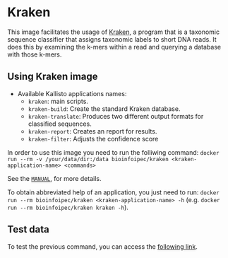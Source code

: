 # Kraken

This image facilitates the usage of [Kraken](https://ccb.jhu.edu/software/kraken/), a program that is a taxonomic sequence classifier that assigns taxonomic labels to short DNA reads. It does this by examining the k-mers within a read and querying a database with those k-mers.

## Using Kraken image

- Available Kallisto applications names:
  - `kraken`: main scripts.
  - `kraken-build`: Create the standard Kraken database.
  - `kraken-translate`: Produces two different output formats for classified sequences.
  - `kraken-report`: Creates an report for results.
  - `kraken-filter`: Adjusts the confidence score

In order to use this image you need to run the folliwing command: `docker run --rm -v /your/data/dir:/data bioinfoipec/kraken <kraken-application-name> <commands>`

See the [`MANUAL`](https://ccb.jhu.edu/software/kraken/MANUAL.html), for more details.

To obtain abbreviated help of an application, you just need to run: `docker run --rm bioinfoipec/kraken <kraken-application-name> -h` (e.g. `docker run --rm bioinfoipec/kraken kraken -h`).

## Test data
To test the previous command, you can access the [following link](https://ccb.jhu.edu/software/kraken/MANUAL.html).
